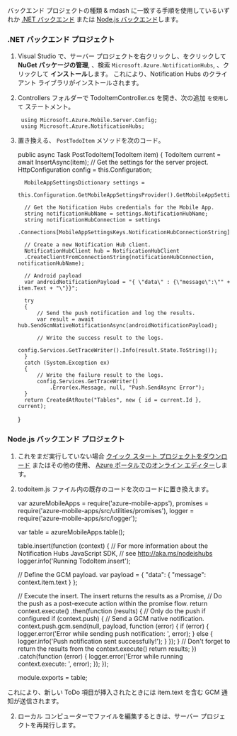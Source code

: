バックエンド プロジェクトの種類 & mdash に一致する手順を使用しているいずれか [.NET バックエンド](#dotnet) または [Node.js バックエンド](#nodejs)します。

### <a name="dotnet"></a>.NET バックエンド プロジェクト

1. Visual Studio で、サーバー プロジェクトを右クリックし、をクリックして **NuGet パッケージの管理**, 、検索 `Microsoft.Azure.NotificationHubs`, 、クリックして **インストール**します。 これにより、Notification Hubs のクライアント ライブラリがインストールされます。

2. Controllers フォルダーで TodoItemController.cs を開き、次の追加 `を使用して` ステートメント。

        using Microsoft.Azure.Mobile.Server.Config;
        using Microsoft.Azure.NotificationHubs;

3. 置き換える、 `PostTodoItem` メソッドを次のコード。

     public async Task<IHttpActionResult> PostTodoItem(TodoItem item)
     {
         TodoItem current = await InsertAsync(item);
         // Get the settings for the server project.
         HttpConfiguration config = this.Configuration;
    
         MobileAppSettingsDictionary settings = 
             this.Configuration.GetMobileAppSettingsProvider().GetMobileAppSettings();
    
         // Get the Notification Hubs credentials for the Mobile App.
         string notificationHubName = settings.NotificationHubName;
         string notificationHubConnection = settings
             .Connections[MobileAppSettingsKeys.NotificationHubConnectionString].ConnectionString;
    
         // Create a new Notification Hub client.
         NotificationHubClient hub = NotificationHubClient
         .CreateClientFromConnectionString(notificationHubConnection, notificationHubName);
    
         // Android payload
         var androidNotificationPayload = "{ \"data\" : {\"message\":\"" + item.Text + "\"}}";
    
         try
         {
             // Send the push notification and log the results.
             var result = await hub.SendGcmNativeNotificationAsync(androidNotificationPayload);
    
             // Write the success result to the logs.
             config.Services.GetTraceWriter().Info(result.State.ToString());
         }
         catch (System.Exception ex)
         {
             // Write the failure result to the logs.
             config.Services.GetTraceWriter()
                 .Error(ex.Message, null, "Push.SendAsync Error");
         }
         return CreatedAtRoute("Tables", new { id = current.Id }, current);
     }


### <a name="nodejs"></a>Node.js バックエンド プロジェクト

1. これをまだ実行していない場合 [クイック スタート プロジェクトをダウンロード](app-service-mobile-node-backend-how-to-use-server-sdk.md#download-quickstart) またはその他の使用、 [Azure ポータルでのオンライン エディター](app-service-mobile-node-backend-how-to-use-server-sdk.md#online-editor)します。

1. todoitem.js ファイル内の既存のコードを次のコードに置き換えます。

     var azureMobileApps = require('azure-mobile-apps'),
     promises = require('azure-mobile-apps/src/utilities/promises'),
     logger = require('azure-mobile-apps/src/logger');
    
     var table = azureMobileApps.table();
    
     table.insert(function (context) {
     // For more information about the Notification Hubs JavaScript SDK, 
     // see http://aka.ms/nodejshubs
     logger.info('Running TodoItem.insert');
    
     // Define the GCM payload.
     var payload = {
         "data": {
             "message": context.item.text
         }
     };   
    
     // Execute the insert.  The insert returns the results as a Promise,
     // Do the push as a post-execute action within the promise flow.
     return context.execute()
         .then(function (results) {
             // Only do the push if configured
             if (context.push) {
                 // Send a GCM native notification.
                 context.push.gcm.send(null, payload, function (error) {
                     if (error) {
                         logger.error('Error while sending push notification: ', error);
                     } else {
                         logger.info('Push notification sent successfully!');
                     }
                 });
             }
             // Don't forget to return the results from the context.execute()
             return results;
         })
         .catch(function (error) {
             logger.error('Error while running context.execute: ', error);
         });
     });
    
     module.exports = table;  

 これにより、新しい ToDo 項目が挿入されたときには item.text を含む GCM 通知が送信されます。

2. ローカル コンピューターでファイルを編集するときは、サーバー プロジェクトを再発行します。





